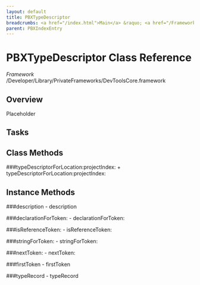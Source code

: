 ```yaml
---
layout: default
title: PBXTypeDescriptor
breadcrumbs: <a href="/index.html">Main</a> &raquo; <a href="/Frameworks.html">Framework</a> &raquo; <a href="/Frameworks/DevToolsCore.html">DevToolsCore</a> &raquo; PBXTypeDescriptor
parent: PBXIndexEntry 
---
```

# PBXTypeDescriptor Class Reference

*Framework* /Developer/Library/PrivateFrameworks/DevToolsCore.framework

## Overview

Placeholder

## Tasks

## Class Methods

<a name="+typeDescriptorForLocation:projectIndex:"></a>
###typeDescriptorForLocation:projectIndex:
    + typeDescriptorForLocation:projectIndex:

## Instance Methods

<a name="-description"></a>
###description
    - description

<a name="-declarationForToken:"></a>
###declarationForToken:
    - declarationForToken:

<a name="-isReferenceToken:"></a>
###isReferenceToken:
    - isReferenceToken:

<a name="-stringForToken:"></a>
###stringForToken:
    - stringForToken:

<a name="-nextToken:"></a>
###nextToken:
    - nextToken:

<a name="-firstToken"></a>
###firstToken
    - firstToken

<a name="-typeRecord"></a>
###typeRecord
    - typeRecord

